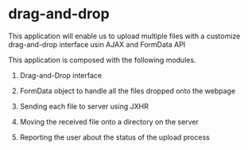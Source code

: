 drag-and-drop
=============

This application will enable us to upload multiple files with a customize drag-and-drop interface usin AJAX and FormData API

This application is composed with the following modules.
1. Drag-and-Drop interface

2. FormData object to handle all the files dropped onto the webpage

3. Sending each file to server using JXHR

4. Moving the received file onto a directory on the server

5. Reporting the user about the status of the upload process
